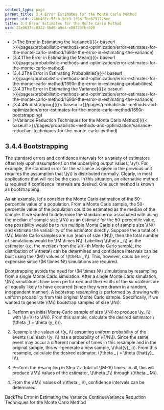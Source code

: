 ```yaml
---
content_type: page
parent_title: 3.4 Error Estimates for the Monte Carlo Method
parent_uid: 74bb46fc-55cb-5dc9-1f9b-7be6791726ec
title: 3.4 Error Estimates for the Monte Carlo Method
uid: 22e0637c-8322-5bd8-a9d4-e80723fbc928
---
```


*   [<The Error in Estimating the Variance]({{< baseurl >}}/pages/probabilistic-methods-and-optimization/error-estimates-for-the-monte-carlo-method/1690r-the-error-in-estimating-the-variance)
*   [3.4.1The Error in Estimating the Mean]({{< baseurl >}}/pages/probabilistic-methods-and-optimization/error-estimates-for-the-monte-carlo-method)
*   [3.4.2The Error in Estimating Probabilities]({{< baseurl >}}/pages/probabilistic-methods-and-optimization/error-estimates-for-the-monte-carlo-method/1690r-the-error-in-estimating-probabilities)
*   [3.4.3The Error in Estimating the Variance]({{< baseurl >}}/pages/probabilistic-methods-and-optimization/error-estimates-for-the-monte-carlo-method/1690r-the-error-in-estimating-the-variance)
*   [3.4.4Bootstrapping]({{< baseurl >}}/pages/probabilistic-methods-and-optimization/error-estimates-for-the-monte-carlo-method/1690r-bootstrapping)
*   [\>Variance Reduction Techniques for the Monte Carlo Method]({{< baseurl >}}/pages/probabilistic-methods-and-optimization/variance-reduction-techniques-for-the-monte-carlo-method)

3.4.4 Bootstrapping
-------------------

The standard errors and confidence intervals for a variety of estimators often rely upon assumptions on the underlying output values, \\(y\\). For example, the standard error for the variance as given in the previous unit requires the assumption that \\(y\\) is distributed normally. Clearly, in most applications that will not be the case. In this situation, an alternative method is required if confidence intervals are desired. One such method is known as bootstrapping.

As an example, let's consider the Monte Carlo estimation of the 50-percentile value of a population. From a Monte Carlo sample, the 50-percentile value of the population could be estimated as the median of the sample. If we wanted to determine the standard error associated with using the median of sample size \\(N\\) as an estimate for the 50-percentile value, one possibility would be to run multiple Monte Carlo's of sample size \\(N\\) and estimate the variability of the estimator directly. Suppose the a total of \\(M\\) Monte Carlo samples are run (each of size \\(N\\)), then the total number of simulations would be \\(M \\times N\\). Labelling \\(\\theta \_ i\\) as the estimator (i.e. the median) from the \\(i\\)-th Monte Carlo sample, the distribution of \\(\\theta\\) can be determined and confidence intervals can be built using the \\(M\\) values of \\(\\theta \_ i\\). This, however, could be very expensive since \\(M \\times N\\) simulations are required.

Bootstrapping avoids the need for \\(M \\times N\\) simulations by resampling from a single Monte Carlo simulation. After a single Monte Carlo simulation, \\(N\\) simulations have been performed and the results of the simulations are all equally likely to have occurred (since they were drawn in a random, independent manner). A bootstrap resampling is performed by drawing with uniform probability from this original Monte Carlo sample. Specifically, if we wanted to generate \\(M\\) bootstrap samples of size \\(N\\):

1.  Perform an initial Monte Carlo sample of size \\(N\\) to produce \\(y\_ i\\) with \\(i=1\\) to \\(N\\). From this sample, calculate the desired estimator \\(\\theta \_1 = \\theta (y\_ i)\\).
    
2.  Resample the values of \\(y\_ i\\) assuming uniform probability of the events (i.e. each \\(y\_ i\\) has a probability of \\(1/N\\)). Since the same event may occur a different number of times in this resample and in the original sample, this will generate a new sample, \\(\\hat{y}\_ i\\). From this resample, calculate the desired estimator, \\(\\theta \_ j = \\theta (\\hat{y}\_ i)\\).
    
3.  Perform the resampling in Step 2 a total of \\(M-1\\) times. In all, this will produce \\(M\\) values of the estimator, \\(\\theta \_1\\) through \\(\\theta \_ M\\).
    
4.  From the \\(M\\) values of \\(\\theta \_ i\\), confidence intervals can be determined.
    

BackThe Error in Estimating the Variance ContinueVariance Reduction Techniques for the Monte Carlo Method